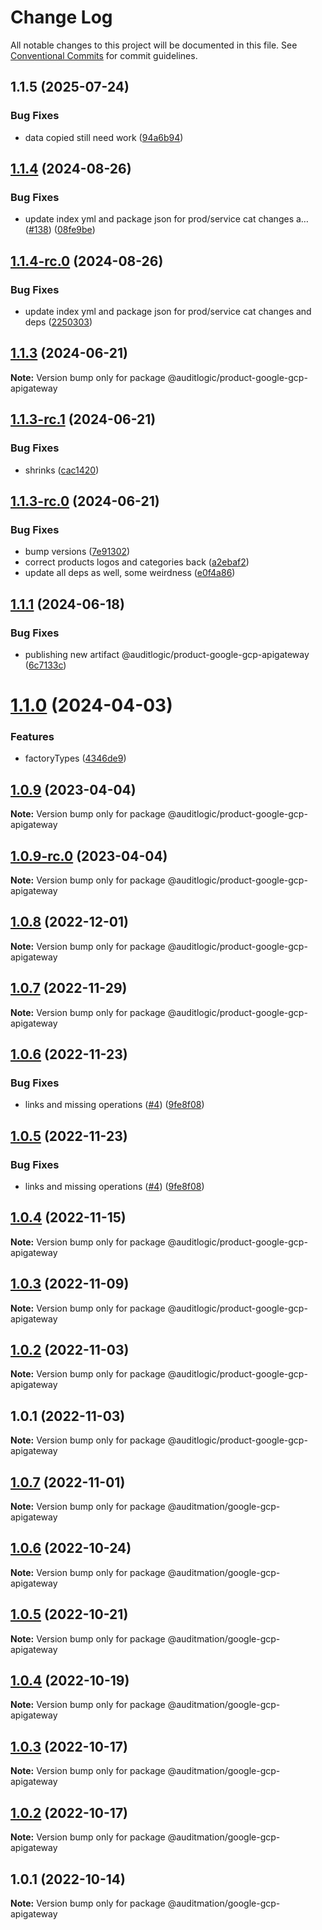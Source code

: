 # Change Log

All notable changes to this project will be documented in this file.
See [Conventional Commits](https://conventionalcommits.org) for commit guidelines.

## 1.1.5 (2025-07-24)


### Bug Fixes

* data copied still need work ([94a6b94](https://github.com/zerobias-org/product/commit/94a6b942fb0516367548599d739529536132755a))





## [1.1.4](https://github.com/auditlogic/product/compare/@auditlogic/product-google-gcp-apigateway@1.1.3...@auditlogic/product-google-gcp-apigateway@1.1.4) (2024-08-26)


### Bug Fixes

* update index yml and package json for prod/service cat changes a… ([#138](https://github.com/auditlogic/product/issues/138)) ([08fe9be](https://github.com/auditlogic/product/commit/08fe9beb1c8457462a19bc69caa02e6212d97e1a))





## [1.1.4-rc.0](https://github.com/auditlogic/product/compare/@auditlogic/product-google-gcp-apigateway@1.1.3...@auditlogic/product-google-gcp-apigateway@1.1.4-rc.0) (2024-08-26)


### Bug Fixes

* update index yml and package json for prod/service cat changes and deps ([2250303](https://github.com/auditlogic/product/commit/225030363a363608240135b7ebed386b28f01e4b))





## [1.1.3](https://github.com/auditlogic/product/compare/@auditlogic/product-google-gcp-apigateway@1.1.3-rc.1...@auditlogic/product-google-gcp-apigateway@1.1.3) (2024-06-21)

**Note:** Version bump only for package @auditlogic/product-google-gcp-apigateway





## [1.1.3-rc.1](https://github.com/auditlogic/product/compare/@auditlogic/product-google-gcp-apigateway@1.1.3-rc.0...@auditlogic/product-google-gcp-apigateway@1.1.3-rc.1) (2024-06-21)


### Bug Fixes

* shrinks ([cac1420](https://github.com/auditlogic/product/commit/cac14200fefcd8183ab69fe89a47bd3f70f563e9))





## [1.1.3-rc.0](https://github.com/auditlogic/product/compare/@auditlogic/product-google-gcp-apigateway@1.1.1...@auditlogic/product-google-gcp-apigateway@1.1.3-rc.0) (2024-06-21)


### Bug Fixes

* bump versions ([7e91302](https://github.com/auditlogic/product/commit/7e913023b8b312150ed7762c32fbbe616be71de5))
* correct products logos and categories back ([a2ebaf2](https://github.com/auditlogic/product/commit/a2ebaf2efe8e232e6ff22c774c456048771f9469))
* update all deps as well, some weirdness ([e0f4a86](https://github.com/auditlogic/product/commit/e0f4a864714e2d3de6bbf3da014d5312fe53be2f))





## [1.1.1](https://github.com/auditlogic/product/compare/@auditlogic/product-google-gcp-apigateway@1.1.0...@auditlogic/product-google-gcp-apigateway@1.1.1) (2024-06-18)


### Bug Fixes

* publishing new artifact @auditlogic/product-google-gcp-apigateway ([6c7133c](https://github.com/auditlogic/product/commit/6c7133c83d65621ab43d03ca0f30ba04ec6b284f))





# [1.1.0](https://github.com/auditlogic/product/compare/@auditlogic/product-google-gcp-apigateway@1.0.9...@auditlogic/product-google-gcp-apigateway@1.1.0) (2024-04-03)


### Features

* factoryTypes ([4346de9](https://github.com/auditlogic/product/commit/4346de92693aee892fccf725338ffc7b80ab182b))





## [1.0.9](https://github.com/auditlogic/product/compare/@auditlogic/product-google-gcp-apigateway@1.0.8...@auditlogic/product-google-gcp-apigateway@1.0.9) (2023-04-04)

**Note:** Version bump only for package @auditlogic/product-google-gcp-apigateway





## [1.0.9-rc.0](https://github.com/auditlogic/product/compare/@auditlogic/product-google-gcp-apigateway@1.0.8...@auditlogic/product-google-gcp-apigateway@1.0.9-rc.0) (2023-04-04)

**Note:** Version bump only for package @auditlogic/product-google-gcp-apigateway





## [1.0.8](https://github.com/auditlogic/product/compare/@auditlogic/product-google-gcp-apigateway@1.0.7...@auditlogic/product-google-gcp-apigateway@1.0.8) (2022-12-01)

**Note:** Version bump only for package @auditlogic/product-google-gcp-apigateway





## [1.0.7](https://github.com/auditlogic/product/compare/@auditlogic/product-google-gcp-apigateway@1.0.6...@auditlogic/product-google-gcp-apigateway@1.0.7) (2022-11-29)

**Note:** Version bump only for package @auditlogic/product-google-gcp-apigateway





## [1.0.6](https://github.com/auditlogic/product/compare/@auditlogic/product-google-gcp-apigateway@1.0.4...@auditlogic/product-google-gcp-apigateway@1.0.6) (2022-11-23)


### Bug Fixes

* links and missing operations ([#4](https://github.com/auditlogic/product/issues/4)) ([9fe8f08](https://github.com/auditlogic/product/commit/9fe8f08fe7c57fdb79f991ac35bd6ac2e7dcad38))





## [1.0.5](https://github.com/auditlogic/product/compare/@auditlogic/product-google-gcp-apigateway@1.0.4...@auditlogic/product-google-gcp-apigateway@1.0.5) (2022-11-23)


### Bug Fixes

* links and missing operations ([#4](https://github.com/auditlogic/product/issues/4)) ([9fe8f08](https://github.com/auditlogic/product/commit/9fe8f08fe7c57fdb79f991ac35bd6ac2e7dcad38))





## [1.0.4](https://github.com/auditlogic/product/compare/@auditlogic/product-google-gcp-apigateway@1.0.3...@auditlogic/product-google-gcp-apigateway@1.0.4) (2022-11-15)

**Note:** Version bump only for package @auditlogic/product-google-gcp-apigateway





## [1.0.3](https://github.com/auditlogic/product/compare/@auditlogic/product-google-gcp-apigateway@1.0.2...@auditlogic/product-google-gcp-apigateway@1.0.3) (2022-11-09)

**Note:** Version bump only for package @auditlogic/product-google-gcp-apigateway





## [1.0.2](https://github.com/auditlogic/product/compare/@auditlogic/product-google-gcp-apigateway@1.0.1...@auditlogic/product-google-gcp-apigateway@1.0.2) (2022-11-03)

**Note:** Version bump only for package @auditlogic/product-google-gcp-apigateway





## 1.0.1 (2022-11-03)

**Note:** Version bump only for package @auditlogic/product-google-gcp-apigateway





## [1.0.7](https://github.com/auditmation/store-content/compare/@auditmation/google-gcp-apigateway@1.0.6...@auditmation/google-gcp-apigateway@1.0.7) (2022-11-01)

**Note:** Version bump only for package @auditmation/google-gcp-apigateway





## [1.0.6](https://github.com/auditmation/store-content/compare/@auditmation/google-gcp-apigateway@1.0.5...@auditmation/google-gcp-apigateway@1.0.6) (2022-10-24)

**Note:** Version bump only for package @auditmation/google-gcp-apigateway





## [1.0.5](https://github.com/auditmation/store-content/compare/@auditmation/google-gcp-apigateway@1.0.4...@auditmation/google-gcp-apigateway@1.0.5) (2022-10-21)

**Note:** Version bump only for package @auditmation/google-gcp-apigateway





## [1.0.4](https://github.com/auditmation/store-content/compare/@auditmation/google-gcp-apigateway@1.0.3...@auditmation/google-gcp-apigateway@1.0.4) (2022-10-19)

**Note:** Version bump only for package @auditmation/google-gcp-apigateway





## [1.0.3](https://github.com/auditmation/store-content/compare/@auditmation/google-gcp-apigateway@1.0.2...@auditmation/google-gcp-apigateway@1.0.3) (2022-10-17)

**Note:** Version bump only for package @auditmation/google-gcp-apigateway





## [1.0.2](https://github.com/auditmation/store-content/compare/@auditmation/google-gcp-apigateway@1.0.1...@auditmation/google-gcp-apigateway@1.0.2) (2022-10-17)

**Note:** Version bump only for package @auditmation/google-gcp-apigateway





## 1.0.1 (2022-10-14)

**Note:** Version bump only for package @auditmation/google-gcp-apigateway
